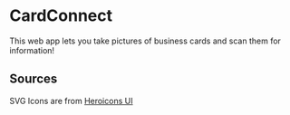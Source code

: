 # CardConnect
This web app lets you take pictures of business cards and scan them for information!


## Sources
SVG Icons are from [Heroicons UI](https://github.com/sschoger/heroicons-ui)
